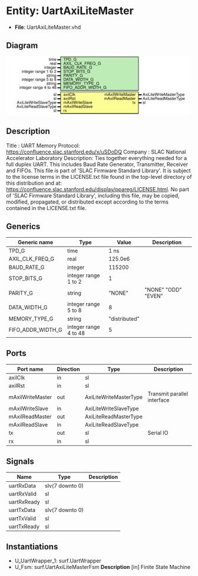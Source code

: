 # Entity: UartAxiLiteMaster

- **File**: UartAxiLiteMaster.vhd
## Diagram

![Diagram](UartAxiLiteMaster.svg "Diagram")
## Description

Title      : UART Memory Protocol: https://confluence.slac.stanford.edu/x/uSDoDQ
Company    : SLAC National Accelerator Laboratory
Description: Ties together everything needed for a full duplex UART.
This includes Baud Rate Generator, Transmitter, Receiver and FIFOs.
This file is part of 'SLAC Firmware Standard Library'.
It is subject to the license terms in the LICENSE.txt file found in the
top-level directory of this distribution and at:
   https://confluence.slac.stanford.edu/display/ppareg/LICENSE.html.
No part of 'SLAC Firmware Standard Library', including this file,
may be copied, modified, propagated, or distributed except according to
the terms contained in the LICENSE.txt file.
## Generics

| Generic name      | Type                  | Value         | Description         |
| ----------------- | --------------------- | ------------- | ------------------- |
| TPD_G             | time                  | 1 ns          |                     |
| AXIL_CLK_FREQ_G   | real                  | 125.0e6       |                     |
| BAUD_RATE_G       | integer               | 115200        |                     |
| STOP_BITS_G       | integer range 1 to 2  | 1             |                     |
| PARITY_G          | string                | "NONE"        | "NONE" "ODD" "EVEN" |
| DATA_WIDTH_G      | integer range 5 to 8  | 8             |                     |
| MEMORY_TYPE_G     | string                | "distributed" |                     |
| FIFO_ADDR_WIDTH_G | integer range 4 to 48 | 5             |                     |
## Ports

| Port name        | Direction | Type                   | Description                 |
| ---------------- | --------- | ---------------------- | --------------------------- |
| axilClk          | in        | sl                     |                             |
| axilRst          | in        | sl                     |                             |
| mAxilWriteMaster | out       | AxiLiteWriteMasterType | Transmit parallel interface |
| mAxilWriteSlave  | in        | AxiLiteWriteSlaveType  |                             |
| mAxilReadMaster  | out       | AxiLiteReadMasterType  |                             |
| mAxilReadSlave   | in        | AxiLiteReadSlaveType   |                             |
| tx               | out       | sl                     | Serial IO                   |
| rx               | in        | sl                     |                             |
## Signals

| Name        | Type            | Description |
| ----------- | --------------- | ----------- |
| uartRxData  | slv(7 downto 0) |             |
| uartRxValid | sl              |             |
| uartRxReady | sl              |             |
| uartTxData  | slv(7 downto 0) |             |
| uartTxValid | sl              |             |
| uartTxReady | sl              |             |
## Instantiations

- U_UartWrapper_1: surf.UartWrapper
- U_Fsm: surf.UartAxiLiteMasterFsm
**Description**
[in]
Finite State Machine

